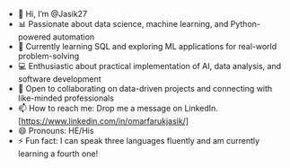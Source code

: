 - 👋 Hi, I’m @Jasik27
- 📊 Passionate about data science, machine learning, and Python-powered automation
- 🧠 Currently learning SQL and exploring ML applications for real-world problem-solving
- 💻 Enthusiastic about practical implementation of AI, data analysis, and software development
- 🤝 Open to collaborating on data-driven projects and connecting with like-minded professionals
- 📫 How to reach me: Drop me a message on LinkedIn. [https://www.linkedin.com/in/omarfarukjasik/]
- 😄 Pronouns: HE/His 
- ⚡ Fun fact: I can speak three languages fluently and am currently learning a fourth one!






